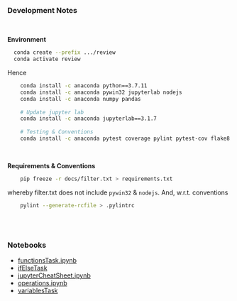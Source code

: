 <br>

### Development Notes

<br>

**Environment**

```bash
  conda create --prefix .../review
  conda activate review
```

Hence

```bash
    conda install -c anaconda python==3.7.11    
    conda install -c anaconda pywin32 jupyterlab nodejs
    conda install -c anaconda numpy pandas
    
    # Update jupyter lab
    conda install -c anaconda jupyterlab==3.1.7
    
    # Testing & Conventions
    conda install -c anaconda pytest coverage pylint pytest-cov flake8

```

<br>

**Requirements & Conventions**

```bash
    pip freeze -r docs/filter.txt > requirements.txt
```

whereby filter.txt does not include `pywin32` & `nodejs`.  And, w.r.t. conventions

```bash
    pylint --generate-rcfile > .pylintrc
```

<br>
<br>

### Notebooks

* [functionsTask.ipynb](https://colab.research.google.com/github/miscellane/review/blob/develop/notebooks/functionsTask.ipynb)
* [ifElseTask](https://colab.research.google.com/github/miscellane/review/blob/develop/notebooks/ifElseTask.ipynb)  
* [jupyterCheatSheet.ipynb](https://colab.research.google.com/github/miscellane/review/blob/develop/notebooks/jupyterCheatSheet.ipynb)
* [operations.ipynb](https://colab.research.google.com/github/miscellane/review/blob/develop/notebooks/operations.ipynb)
* [variablesTask](https://colab.research.google.com/github/miscellane/review/blob/develop/notebooks/variablesTask.ipynb)


<br>
<br>
<br>
<br>